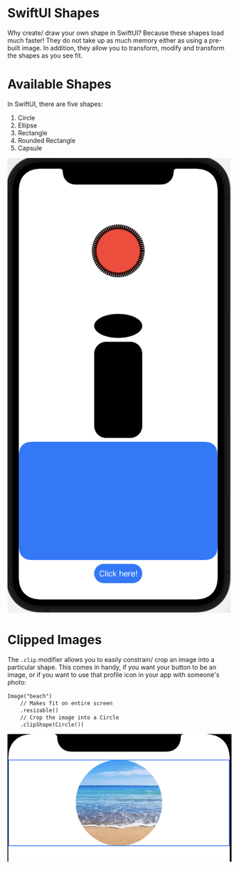 #  SwiftUI Shapes
Why create/ draw your own shape in SwiftUI? Because these shapes load much faster! They do not take up
as much memory either as using a pre-built image. In addition, they allow you to transform, modify and 
transform the shapes as you see fit.

# Available Shapes
In SwiftUI, there are five shapes:
1) Circle
1) Ellipse
1) Rectangle
1) Rounded Rectangle
1) Capsule

![Five shapes in descending order from the list](img/fiveShapes.png)

# Clipped Images
The `.clip` modifier allows you to easily constrain/ crop an image into a particular shape.
This comes in handy, if you want your button to be an image, or if you want to use that profile
icon in your app with someone's photo:
```
Image("beach")
    // Makes fit on entire screen
    .resizable()
    // Crop the image into a Circle
    .clipShape(Circle())
```

![Displays a clipped shape](img/clippedShape.png)

